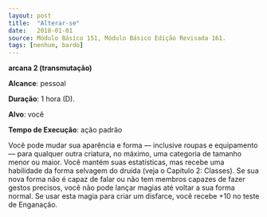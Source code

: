 ```yaml
---
layout: post
title:  "Alterar-se"
date:   2018-01-01
source: Módulo Básico 151, Módulo Básico Edição Revisada 161.
tags: [nenhum, bardo]
---
```


**arcana 2 (transmutação)**

**Alcance**: pessoal

**Duração**: 1 hora (D).

**Alvo**: você

**Tempo de Execução**: ação padrão

Você pode mudar sua aparência e forma — inclusive roupas e equipamento — para qualquer outra criatura, no máximo, uma categoria de tamanho menor ou maior.
Você mantém suas estatísticas, mas recebe uma habilidade da forma selvagem do druida (veja o Capítulo 2: Classes).
Se sua nova forma não é capaz de falar ou não tem membros capazes de fazer gestos precisos, você não pode lançar magias até voltar a sua forma normal.
Se usar esta magia para criar um disfarce, você recebe +10 no teste de Enganação.

